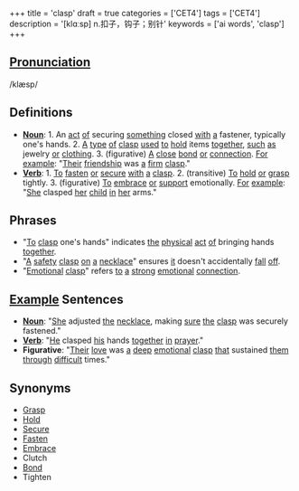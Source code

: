 +++
title = 'clasp'
draft = true
categories = ['CET4']
tags = ['CET4']
description = '[klɑːsp] n.扣子，钩子；别针'
keywords = ['ai words', 'clasp']
+++

## [Pronunciation](/post/pronunciation/)
/klæsp/

## Definitions
- **[Noun](/post/noun/)**: 1. An [act](/post/act/) [of](/post/of/) securing [something](/post/something/) closed [with](/post/with/) [a](/post/a/) fastener, typically one's hands. 2. [A](/post/a/) [type](/post/type/) [of](/post/of/) [clasp](/post/clasp/) [used](/post/used/) [to](/post/to/) [hold](/post/hold/) items [together](/post/together/), [such](/post/such/) [as](/post/as/) jewelry [or](/post/or/) [clothing](/post/clothing/). 3. (figurative) [A](/post/a/) [close](/post/close/) [bond](/post/bond/) [or](/post/or/) [connection](/post/connection/). [For](/post/for/) [example](/post/example/): "[Their](/post/their/) [friendship](/post/friendship/) was [a](/post/a/) [firm](/post/firm/) [clasp](/post/clasp/)."
- **[Verb](/post/verb/)**: 1. [To](/post/to/) [fasten](/post/fasten/) [or](/post/or/) [secure](/post/secure/) [with](/post/with/) [a](/post/a/) [clasp](/post/clasp/). 2. (transitive) [To](/post/to/) [hold](/post/hold/) [or](/post/or/) [grasp](/post/grasp/) tightly. 3. (figurative) [To](/post/to/) [embrace](/post/embrace/) [or](/post/or/) [support](/post/support/) emotionally. [For](/post/for/) [example](/post/example/): "[She](/post/she/) clasped [her](/post/her/) [child](/post/child/) [in](/post/in/) [her](/post/her/) arms."

## Phrases
- "[To](/post/to/) [clasp](/post/clasp/) one's hands" indicates [the](/post/the/) [physical](/post/physical/) [act](/post/act/) [of](/post/of/) bringing hands [together](/post/together/).
- "[A](/post/a/) [safety](/post/safety/) [clasp](/post/clasp/) [on](/post/on/) [a](/post/a/) [necklace](/post/necklace/)" ensures [it](/post/it/) doesn't accidentally [fall](/post/fall/) [off](/post/off/).
- "[Emotional](/post/emotional/) [clasp](/post/clasp/)" refers [to](/post/to/) [a](/post/a/) [strong](/post/strong/) [emotional](/post/emotional/) [connection](/post/connection/).

## [Example](/post/example/) Sentences
- **[Noun](/post/noun/)**: "[She](/post/she/) adjusted [the](/post/the/) [necklace](/post/necklace/), making [sure](/post/sure/) [the](/post/the/) [clasp](/post/clasp/) was securely fastened."
- **[Verb](/post/verb/)**: "[He](/post/he/) clasped [his](/post/his/) hands [together](/post/together/) [in](/post/in/) [prayer](/post/prayer/)."
- **Figurative**: "[Their](/post/their/) [love](/post/love/) was [a](/post/a/) [deep](/post/deep/) [emotional](/post/emotional/) [clasp](/post/clasp/) [that](/post/that/) sustained [them](/post/them/) [through](/post/through/) [difficult](/post/difficult/) times."

## Synonyms
- [Grasp](/post/grasp/)
- [Hold](/post/hold/)
- [Secure](/post/secure/)
- [Fasten](/post/fasten/)
- [Embrace](/post/embrace/)
- Clutch
- [Bond](/post/bond/)
- Tighten
